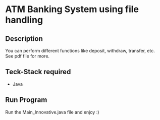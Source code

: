 # ATM Banking System using file handling
## Description
You can perform different functions like deposit, withdraw, transfer, etc.  
See pdf file for more.

## Teck-Stack required
* Java

## Run Program
Run the Main_Innovative.java file and enjoy :)
